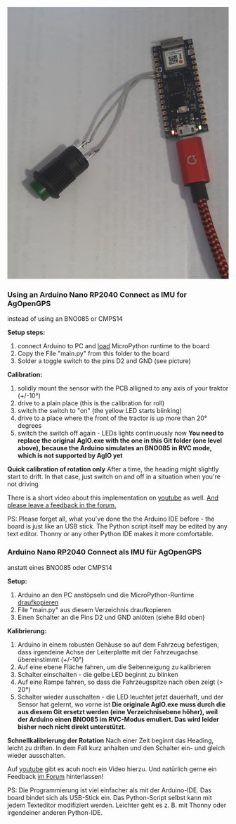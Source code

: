 ![](Arduino_as_IMU.jpg)

### Using an Arduino Nano RP2040 Connect as IMU for AgOpenGPS
instead of using an BNO085 or CMPS14

**Setup steps:**
1. connect Arduino to PC and [load](https://docs.arduino.cc/tutorials/nano-rp2040-connect/rp2040-python-api) MicroPython runtime to the board
2. Copy the File "main.py" from this folder to the board
3. Solder a toggle switch to the pins D2 and GND (see picture)

**Calibration:**
1. solidly mount the sensor with the PCB alligned to any axis of your traktor (+/-10°)
2. drive to a plain place (this is the calibration for roll)
3. switch the switch to "on" (the yellow LED starts blinking)
4. drive to a place where the front of the tractor is up more than 20° degrees
5. switch the switch off again - LEDs lights continuously now
**You need to replace the original AgIO.exe with the one in this Git folder (one level above), because the Arduino simulates an BNO085 in RVC mode, which is not supported by AgIO yet**

**Quick calibration of rotation only**
After a time, the heading might slightly start to drift. In that case, just switch on and off in a situation when you're not driving

There is a short video about this implementation on [youtube](https://youtu.be/Ajrhde_ie0Q) as well. [And please leave a feedback in the forum.](https://discourse.agopengps.com/t/agio-autoconnect-usb-sensor-fusion-dual-heading-w-o-arduino-esp32/8479/18?u=goronb)

PS:
Please forget all, what you've done the the Arduino IDE before - the board is just like an USB stick. The Python script itself may be edited by any text editor. Thonny or any other Python IDE makes it more comfortable.


### Arduino Nano RP2040 Connect als IMU für AgOpenGPS
anstatt eines BNO085 oder CMPS14

**Setup:**
1. Arduino an den PC anstöpseln und die MicroPython-Runtime [draufkopieren](https://docs.arduino.cc/tutorials/nano-rp2040-connect/rp2040-python-api)
2. File "main.py" aus diesem Verzeichnis draufkopieren
3. Einen Schalter an die Pins D2 und GND anlöten (siehe Bild oben)

**Kalibrierung:**
1. Arduino in einem robusten Gehäuse so auf dem Fahrzeug befestigen, dass irgendeine Achse der Leiterplatte mit der Fahrzeugachse übereinstimmt (+/-10°)
2. Auf eine ebene Fläche fahren, um die Seitenneigung zu kalibrieren
3. Schalter einschalten - die gelbe LED beginnt zu blinken
4. Auf eine Rampe fahren, so dass die Fahrzeugspitze nach oben zeigt (> 20°)
5. Schalter wieder ausschalten - die LED leuchtet jetzt dauerhaft, und der Sensor hat gelernt, wo vorne ist
**Die originale AgIO.exe muss durch die aus diesem Git ersetzt werden (eine Verzeichnisebene höher), weil der Arduino einen BNO085 im RVC-Modus emuliert. Das wird leider bisher noch nicht direkt unterstützt.**

**Schnellkalibrierung der Rotation**
Nach einer Zeit beginnt das Heading, leicht zu driften. In dem Fall kurz anhalten und den Schalter ein- und gleich wieder ausschalten.

Auf [youtube](https://youtu.be/Ajrhde_ie0Q) gibt es acuh noch ein Video hierzu. Und natürlich gerne ein Feedback [im Forum](https://discourse.agopengps.com/t/agio-autoconnect-usb-sensor-fusion-dual-heading-w-o-arduino-esp32/8479/18?u=goronb) hinterlassen!

PS:
Die Programmierung ist viel einfacher als mit der Arduino-IDE. Das board bindet sich als USB-Stick ein. Das Python-Script selbst kann mit jedem Texteditor modifiziert werden. Leichter geht es z. B. mit Thonny oder irgendeiner anderen Python-IDE.


